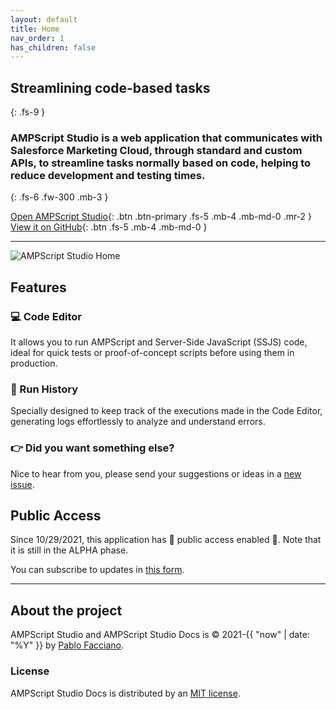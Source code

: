 ```yaml
---
layout: default
title: Home
nav_order: 1
has_children: false
---
```



## Streamlining code-based tasks
{: .fs-9 }

### **AMPScript Studio** is a web application that communicates with Salesforce Marketing Cloud, through standard and custom APIs, to streamline tasks normally based on code, **helping to reduce development and testing times**.
{: .fs-6 .fw-300 .mb-3 }

[Open AMPScript Studio](https://ampscript.netlify.app/){: .btn .btn-primary .fs-5 .mb-4 .mb-md-0 .mr-2 } [View it on GitHub](https://github.com/PabloFacciano/ampscript-studio-public){: .btn .fs-5 .mb-4 .mb-md-0 }

---

![AMPScript Studio Home](https://i.ibb.co/txvKkmN/asdf.png)

## Features

### 💻 Code Editor

It allows you to run AMPScript and Server-Side JavaScript (SSJS) code, ideal for quick tests or proof-of-concept scripts before using them in production.

### 📄 Run History

Specially designed to keep track of the executions made in the Code Editor, generating logs effortlessly to analyze and understand errors.

### 👉 Did you want something else?

Nice to hear from you, please send your suggestions or ideas in a [new issue](https://github.com/PabloFacciano/ampscript-studio-public/issues/new).

## Public Access

Since 10/29/2021, this application has 💙 public access enabled 💙. Note that it is still in the ALPHA phase.

You can subscribe to updates in [this form](https://forms.gle/U2yqb6ZbuTN52GCs9).

---

## About the project

AMPScript Studio and AMPScript Studio Docs is &copy; 2021-{{ "now" | date: "%Y" }} by [Pablo Facciano](https://github.com/PabloFacciano).

### License

AMPScript Studio Docs is distributed by an [MIT license](https://github.com/pmarsceill/just-the-docs/tree/master/LICENSE.txt).
